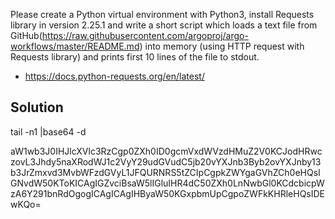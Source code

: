 Please create a Python virtual environment with Python3, install
Requests library in version 2.25.1 and write a short script which loads a text file 
from GitHub(https://raw.githubusercontent.com/argoproj/argo-workflows/master/README.md) 
into memory (using HTTP request with Requests library) and prints first 10 lines of the file to stdout.

* https://docs.python-requests.org/en/latest/

## Solution
tail -n1 <file>|base64 -d

aW1wb3J0IHJlcXVlc3RzCgp0ZXh0ID0gcmVxdWVzdHMuZ2V0KCJodHRwczovL3Jhdy5naXRodWJ1c2VyY29udGVudC5jb20vYXJnb3Byb2ovYXJnby13b3JrZmxvd3MvbWFzdGVyL1JFQURNRS5tZCIpCgpkZWYgaGVhZCh0eHQsIGNvdW50KToKICAgIGZvciBsaW5lIGluIHR4dC50ZXh0LnNwbGl0KCdcbicpWzA6Y291bnRdOgogICAgICAgIHByaW50KGxpbmUpCgpoZWFkKHRleHQsIDEwKQo=
